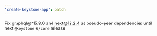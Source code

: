 ```yaml
---
'create-keystone-app': patch
---
```


Fix graphql@^15.8.0 and next@12.2.4 as pseudo-peer dependencies until next `@keystone-6/core` release

